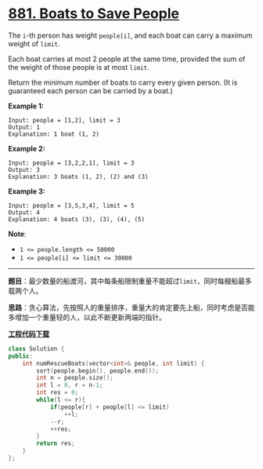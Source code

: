 # [881. Boats to Save People](https://leetcode.com/problems/boats-to-save-people/)

The `i`-th person has weight `people[i]`, and each boat can carry a maximum weight of `limit`.

Each boat carries at most 2 people at the same time, provided the sum of the weight of those people is at most `limit`.

Return the minimum number of boats to carry every given person.  (It is guaranteed each person can be carried by a boat.)

**Example 1:**

```
Input: people = [1,2], limit = 3
Output: 1
Explanation: 1 boat (1, 2)
```

**Example 2:**

```
Input: people = [3,2,2,1], limit = 3
Output: 3
Explanation: 3 boats (1, 2), (2) and (3)
```

**Example 3:**

```
Input: people = [3,5,3,4], limit = 5
Output: 4
Explanation: 4 boats (3), (3), (4), (5)
```

**Note**:

- `1 <= people.length <= 50000`
- `1 <= people[i] <= limit <= 30000`

-----

**题目**：最少数量的船渡河，其中每条船限制重量不能超过`limit`，同时每艘船最多载两个人。

**思路**：贪心算法，先按照人的重量排序，重量大的肯定要先上船，同时考虑是否能多增加一个重量轻的人，以此不断更新两端的指针。

[**工程代码下载**](https://github.com/shenkh/leetcode)

```cpp
class Solution {
public:
    int numRescueBoats(vector<int>& people, int limit) {
        sort(people.begin(), people.end());
        int n = people.size();
        int l = 0, r = n-1;
        int res = 0;
        while(l <= r){
            if(people[r] + people[l] <= limit)
                ++l;
            --r;
            ++res;
        }
        return res;
    }
};
```


